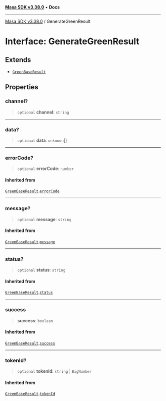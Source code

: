 [**Masa SDK v3.38.0**](../README.md) • **Docs**

***

[Masa SDK v3.38.0](../globals.md) / GenerateGreenResult

# Interface: GenerateGreenResult

## Extends

- [`GreenBaseResult`](GreenBaseResult.md)

## Properties

### channel?

> `optional` **channel**: `string`

***

### data?

> `optional` **data**: `unknown`[]

***

### errorCode?

> `optional` **errorCode**: `number`

#### Inherited from

[`GreenBaseResult`](GreenBaseResult.md).[`errorCode`](GreenBaseResult.md#errorcode)

***

### message?

> `optional` **message**: `string`

#### Inherited from

[`GreenBaseResult`](GreenBaseResult.md).[`message`](GreenBaseResult.md#message)

***

### status?

> `optional` **status**: `string`

#### Inherited from

[`GreenBaseResult`](GreenBaseResult.md).[`status`](GreenBaseResult.md#status)

***

### success

> **success**: `boolean`

#### Inherited from

[`GreenBaseResult`](GreenBaseResult.md).[`success`](GreenBaseResult.md#success)

***

### tokenId?

> `optional` **tokenId**: `string` \| `BigNumber`

#### Inherited from

[`GreenBaseResult`](GreenBaseResult.md).[`tokenId`](GreenBaseResult.md#tokenid)
